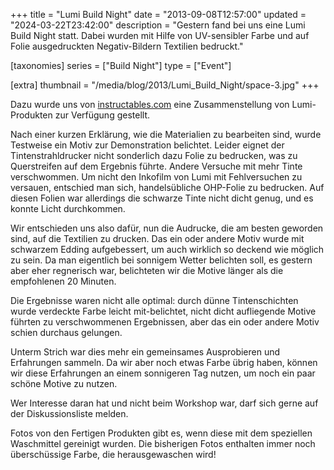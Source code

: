 +++
title = "Lumi Build Night"
date = "2013-09-08T12:57:00"
updated = "2024-03-22T23:42:00"
description = "Gestern fand bei uns eine Lumi Build Night statt. Dabei wurden mit Hilfe von UV-sensibler Farbe und auf Folie ausgedruckten Negativ-Bildern Textilien bedruckt."

[taxonomies]
series = ["Build Night"]
type = ["Event"]

[extra]
thumbnail = "/media/blog/2013/Lumi_Build_Night/space-3.jpg"
+++

Dazu wurde uns von [instructables.com](http://www.instructables.com/) eine Zusammenstellung von Lumi-Produkten zur
Verfügung gestellt.

Nach einer kurzen Erklärung, wie die Materialien zu bearbeiten sind, wurde Testweise ein Motiv zur Demonstration
belichtet. Leider eignet der Tintenstrahldrucker nicht sonderlich dazu Folie zu bedrucken, was zu Querstreifen auf dem
Ergebnis führte. Andere Versuche mit mehr Tinte verschwommen. Um nicht den Inkofilm von Lumi mit Fehlversuchen zu
versauen, entschied man sich, handelsübliche OHP-Folie zu bedrucken. Auf diesen Folien war allerdings die schwarze Tinte
nicht dicht genug, und es konnte Licht durchkommen.

Wir entschieden uns also dafür, nun die Audrucke, die am besten geworden sind, auf die Textilien zu drucken. Das ein
oder andere Motiv wurde mit schwarzem Edding aufgebessert, um auch wirklich so deckend wie möglich zu sein. Da man
eigentlich bei sonnigem Wetter belichten soll, es gestern aber eher regnerisch war, belichteten wir die Motive länger
als die empfohlenen 20 Minuten.

Die Ergebnisse waren nicht alle optimal: durch dünne Tintenschichten wurde verdeckte Farbe leicht mit-belichtet, nicht
dicht aufliegende Motive führten zu verschwommenen Ergebnissen, aber das ein oder andere Motiv schien durchaus gelungen.

Unterm Strich war dies mehr ein gemeinsames Ausprobieren und Erfahrungen sammeln. Da wir aber noch etwas Farbe übrig
haben, können wir diese Erfahrungen an einem sonnigeren Tag nutzen, um noch ein paar schöne Motive zu nutzen.

Wer Interesse daran hat und nicht beim Workshop war, darf sich gerne auf der Diskussionsliste melden.

Fotos von den Fertigen Produkten gibt es, wenn diese mit dem speziellen Waschmittel gereinigt wurden. Die bisherigen
Fotos enthalten immer noch überschüssige Farbe, die herausgewaschen wird!

[//]: # (TODO: ADD GALLERY)
